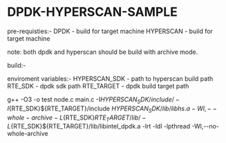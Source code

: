 # DPDK-HYPERSCAN-SAMPLE

pre-requisties:-
DPDK - build for target machine
HYPERSCAN - build for target machine

note: both dpdk and hyperscan should be build with archive mode.

build:-

enviroment variables:-
 HYPERSCAN_SDK - path to hyperscan build path
 RTE_SDK - dpdk sdk path
 RTE_TARGET - dpdk build target path
 
g++ -O3 -o test node.c main.c -I${HYPERSCAN_SDK}/include/ -I${RTE_SDK}${RTE_TARGET}/include ${HYPERSCAN_SDK}/lib/libhs.a -Wl,--whole-archive -L${RTE_SDK}${RTE_TARGET}/lib/ -L${RTE_SDK}${RTE_TARGET}/lib/libintel_dpdk.a -lrt -ldl -lpthread -Wl,--no-whole-archive

